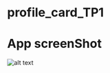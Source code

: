 # profile_card_TP1

# App screenShot

![alt text](https://github.com/Abra-ora/profile_card_TP1/tree/master/lib/tp1-profile-card.png)
